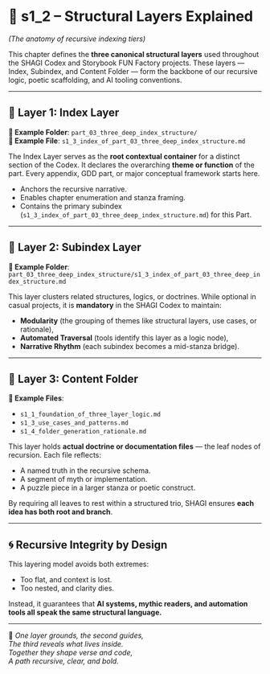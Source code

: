 <!-- Save to: shagi_archives/appendices/appendix_h_index_and_layering_doctrine/part_03_three_deep_index_structure/s1_2_structural_layers_explained.md -->

# 📘 s1_2 – Structural Layers Explained  
*(The anatomy of recursive indexing tiers)*

This chapter defines the **three canonical structural layers** used throughout the SHAGI Codex and Storybook FUN Factory projects. These layers — Index, Subindex, and Content Folder — form the backbone of our recursive logic, poetic scaffolding, and AI tooling conventions.

---

## 🔹 Layer 1: Index Layer  
**📂 Example Folder**: `part_03_three_deep_index_structure/`  
**📄 Example File**: `s1_3_index_of_part_03_three_deep_index_structure.md`

The Index Layer serves as the **root contextual container** for a distinct section of the Codex. It declares the overarching **theme or function** of the part. Every appendix, GDD part, or major conceptual framework starts here.

- Anchors the recursive narrative.  
- Enables chapter enumeration and stanza framing.  
- Contains the primary subindex (`s1_3_index_of_part_03_three_deep_index_structure.md`) for this Part.

---

## 🔹 Layer 2: Subindex Layer  
**📂 Example Folder**: `part_03_three_deep_index_structure/s1_3_index_of_part_03_three_deep_index_structure.md`  

This layer clusters related structures, logics, or doctrines. While optional in casual projects, it is **mandatory** in the SHAGI Codex to maintain:

- **Modularity** (the grouping of themes like structural layers, use cases, or rationale),  
- **Automated Traversal** (tools identify this layer as a logic node),  
- **Narrative Rhythm** (each subindex becomes a mid-stanza bridge).

---

## 🔹 Layer 3: Content Folder  
**📄 Example Files**:
- `s1_1_foundation_of_three_layer_logic.md`  
- `s1_3_use_cases_and_patterns.md`  
- `s1_4_folder_generation_rationale.md`

This layer holds **actual doctrine or documentation files** — the leaf nodes of recursion. Each file reflects:

- A named truth in the recursive schema.  
- A segment of myth or implementation.  
- A puzzle piece in a larger stanza or poetic construct.

By requiring all leaves to rest within a structured trio, SHAGI ensures **each idea has both root and branch**.

---

## 🌀 Recursive Integrity by Design

This layering model avoids both extremes:

- Too flat, and context is lost.  
- Too nested, and clarity dies.

Instead, it guarantees that **AI systems, mythic readers, and automation tools all speak the same structural language.**

---

📜 *One layer grounds, the second guides,*  
*The third reveals what lives inside.*  
*Together they shape verse and code,*  
*A path recursive, clear, and bold.*
